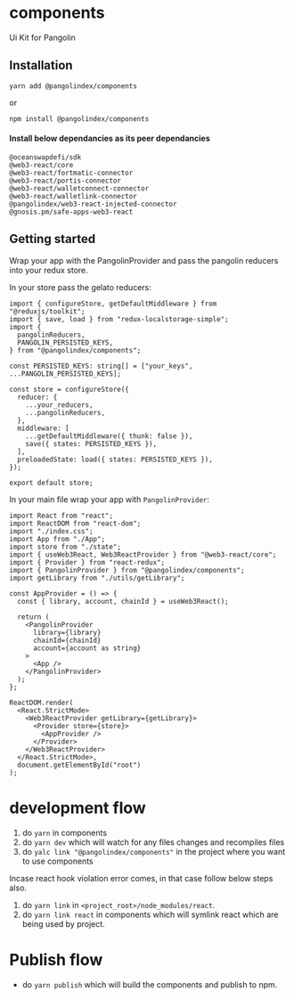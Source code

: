 # components
Ui Kit for Pangolin

## Installation

`yarn add @pangolindex/components`

or

`npm install @pangolindex/components`

#### Install below dependancies as its peer dependancies
```
@oceanswapdefi/sdk
@web3-react/core
@web3-react/fortmatic-connector
@web3-react/portis-connector
@web3-react/walletconnect-connector
@web3-react/walletlink-connector
@pangolindex/web3-react-injected-connector
@gnosis.pm/safe-apps-web3-react
```

## Getting started

Wrap your app with the PangolinProvider and pass the pangolin reducers into your redux store.

In your store pass the gelato reducers:

```tsx
import { configureStore, getDefaultMiddleware } from "@reduxjs/toolkit";
import { save, load } from "redux-localstorage-simple";
import {
  pangolinReducers,
  PANGOLIN_PERSISTED_KEYS,
} from "@pangolindex/components";

const PERSISTED_KEYS: string[] = ["your_keys", ...PANGOLIN_PERSISTED_KEYS];

const store = configureStore({
  reducer: {
    ...your_reducers,
    ...pangolinReducers,
  },
  middleware: [
    ...getDefaultMiddleware({ thunk: false }),
    save({ states: PERSISTED_KEYS }),
  ],
  preloadedState: load({ states: PERSISTED_KEYS }),
});

export default store;
```

In your main file wrap your app with `PangolinProvider`:

```tsx
import React from "react";
import ReactDOM from "react-dom";
import "./index.css";
import App from "./App";
import store from "./state";
import { useWeb3React, Web3ReactProvider } from "@web3-react/core";
import { Provider } from "react-redux";
import { PangolinProvider } from "@pangolindex/components";
import getLibrary from "./utils/getLibrary";

const AppProvider = () => {
  const { library, account, chainId } = useWeb3React();

  return (
    <PangolinProvider
      library={library}
      chainId={chainId}
      account={account as string}
    >
      <App />
    </PangolinProvider>
  );
};

ReactDOM.render(
  <React.StrictMode>
    <Web3ReactProvider getLibrary={getLibrary}>
      <Provider store={store}>
        <AppProvider />
      </Provider>
    </Web3ReactProvider>
  </React.StrictMode>,
  document.getElementById("root")
);
```

# development flow

1. do `yarn` in components
2. do `yarn dev` which will watch for any files changes and recompiles files
3. do `yalc link "@pangolindex/components"` in the project where you want to use components

Incase react hook violation error comes, in that case follow below steps also.

1. do `yarn link` in `<project_root>/node_modules/react`.
2. do `yarn link react` in components which will symlink react which are being used by project.

# Publish flow

- do `yarn publish` which will build the components and publish to npm.
